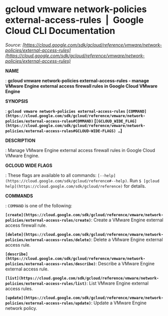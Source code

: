 # gcloud vmware network-policies external-access-rules  |  Google Cloud CLI Documentation

*Source: [https://cloud.google.com/sdk/gcloud/reference/vmware/network-policies/external-access-rules](https://cloud.google.com/sdk/gcloud/reference/vmware/network-policies/external-access-rules)*

**NAME**

: **gcloud vmware network-policies external-access-rules - manage VMware Engine external access firewall rules in Google Cloud VMware Engine**

**SYNOPSIS**

: **`gcloud vmware network-policies external-access-rules` `[COMMAND](https://cloud.google.com/sdk/gcloud/reference/vmware/network-policies/external-access-rules#COMMAND)` [`[GCLOUD_WIDE_FLAG](https://cloud.google.com/sdk/gcloud/reference/vmware/network-policies/external-access-rules#GCLOUD-WIDE-FLAGS) …`]**

**DESCRIPTION**

: Manage VMware Engine external access firewall rules in Google Cloud VMware
Engine.

**GCLOUD WIDE FLAGS**

: These flags are available to all commands: `[--help](https://cloud.google.com/sdk/gcloud/reference#--help)`.
Run `$ [gcloud help](https://cloud.google.com/sdk/gcloud/reference)` for details.

**COMMANDS**

: ``COMMAND`` is one of the following:

**`[create](https://cloud.google.com/sdk/gcloud/reference/vmware/network-policies/external-access-rules/create)`**:
Create a VMware Engine external access firewall rule.

**`[delete](https://cloud.google.com/sdk/gcloud/reference/vmware/network-policies/external-access-rules/delete)`**:
Delete a VMware Engine external access rule.

**`[describe](https://cloud.google.com/sdk/gcloud/reference/vmware/network-policies/external-access-rules/describe)`**:
Describe a VMware Engine external access rule.

**`[list](https://cloud.google.com/sdk/gcloud/reference/vmware/network-policies/external-access-rules/list)`**:
List VMware Engine external access rules.

**`[update](https://cloud.google.com/sdk/gcloud/reference/vmware/network-policies/external-access-rules/update)`**:
Update a VMware Engine network policy.